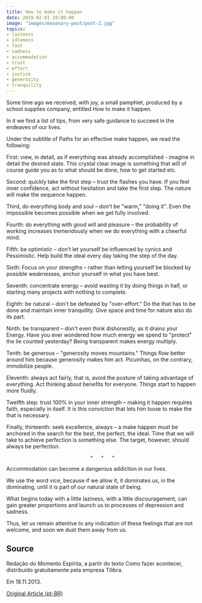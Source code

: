 ```yaml
---
title: How to make it happen
date: 2019-02-01 19:00:00
image: "images/masonary-post/post-2.jpg"
topics: 
- laziness
- idleness
- fast
- sadness
- accommodation
- trust
- effort
- justice
- generosity
- tranquility
---
```



Some time ago we received, with joy, a small pamphlet, produced by a
school supplies company, entitled How to make it happen.

In it we find a list of tips, from very safe guidance to
succeed in the endeaves of our lives.

Under the subtitle of Paths for an effective make happen, we read the following:

First: view, in detail, as if everything was already accomplished -
imagine in detail the desired state. This crystal clear image is something that will
of course guide you as to what should be done, how to get started etc.

Second: quickly take the first step – trust the flashes you have.
If you feel inner confidence, act without hesitation and take the first step. The
nature will make the sequence happen.

Third, do everything body and soul – don't be "warm," "doing it".
Even the impossible becomes possible when we get fully involved.

Fourth: do everything with good will and pleasure – the probability of working
increases tremendously when we do everything with a cheerful mind.

Fifth: be optimistic – don't let yourself be influenced by cynics and
Pessimistic. Help build the ideal every day taking the step of the day.

Sixth: Focus on your strengths – rather than letting yourself be blocked by
possible weaknesses, anchor yourself in what you have best.

Seventh: concentrate energy – avoid wasting it by doing things in half,
or starting many projects with nothing to complete.

Eighth: be natural – don't be defeated by "over-effort." Do the
that has to be done and maintain inner tranquility. Give space and time
for nature also do its part.

Ninth: be transparent – don't even think dishonestly, as it drains your
Energy. Have you ever wondered how much energy we spend to "protect" the lie
counted yesterday? Being transparent makes energy multiply.

Tenth: be generous – "generosity moves mountains." Things flow better
around him because generosity makes him act. Picuinhas, on the contrary, immobilize
people.

Eleventh: always act fairly, that is, avoid the posture of taking
advantage of everything. Act thinking about benefits for everyone. Things start to
happen more fluidly.

Twelfth step: trust 100% in your inner strength – making it happen requires
faith, especially in itself. It is this conviction that lets him loose to make the
that is necessary.

Finally, thirteenth: seek excellence, always – a make happen
must be anchored in the search for the best, the perfect, the ideal. Time
that we will take to achieve perfection is something else. The target, however, should always
be perfection.

                                   *   *   *

Accommodation can become a dangerous addiction in our lives.

We use the word vice, because if we allow it, it dominates us, in the
dominating, until it is part of our natural state of being.

What begins today with a little laziness, with a little discouragement, can
gain greater proportions and launch us to processes of depression and sadness.

Thus, let us remain attentive to any indication of these feelings that are not
welcome, and soon we dust them away from us.



## Source
Redação do Momento Espírita, a partir do texto Como
fazer acontecer, distribuído gratuitamente pela empresa Tilibra.

Em 18.11.2013.


[Original Article (pt-BR)](http://momento.com.br/pt/ler_texto.php?id=766)
